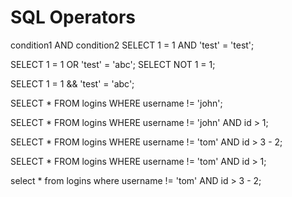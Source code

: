 # SQL Operators

condition1 AND condition2
SELECT 1 = 1 AND 'test' = 'test';

SELECT 1 = 1 OR 'test' = 'abc';
SELECT NOT 1 = 1;

SELECT 1 = 1 && 'test' = 'abc';

SELECT * FROM logins WHERE username != 'john';

SELECT * FROM logins WHERE username != 'john' AND id > 1;

SELECT * FROM logins WHERE username != 'tom' AND id > 3 - 2;

SELECT * FROM logins WHERE username != 'tom' AND id > 1;

select * from logins where username != 'tom' AND id > 3 - 2;
